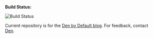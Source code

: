 **Build Status:**

![Build Status](https://deninfra.visualstudio.com/_apis/public/build/definitions/4d17a410-2c41-4ec4-91a8-5332dbb8d614/1/badge)

Current repository is for the [Den by Default blog](https://dennisdel.com). For feedback, contact [Den](https://twitter.com/DennisCode).
